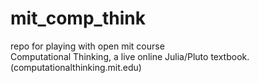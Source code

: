 # mit_comp_think
repo for playing with open mit course  
Computational Thinking, a live online Julia/Pluto textbook. (computationalthinking.mit.edu)
